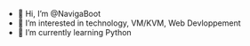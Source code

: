 - 👋 Hi, I’m @NavigaBoot
- 👀 I’m interested in technology, VM/KVM, Web Devloppement
- 🌱 I’m currently learning Python

<!---
NavigaBoot/NavigaBoot is a ✨ special ✨ repository because its `README.md` (this file) appears on your GitHub profile.
You can click the Preview link to take a look at your changes.
--->
